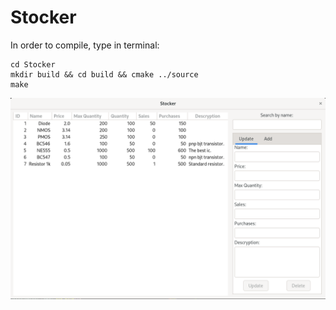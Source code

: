 # Stocker

In order to compile, type in terminal:
```
cd Stocker
mkdir build && cd build && cmake ../source
make
```
![Semantic description of image](https://github.com/Cyberdom123/Stocker/blob/main/img/app.png?raw=true "gui")

